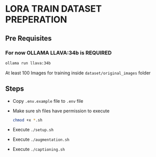 # LORA TRAIN DATASET PREPERATION

## Pre Requisites

### For now OLLAMA LLAVA:34b is REQUIRED

```sh
ollama run llava:34b
```

At least 100 Images for training inside `dataset/original_images` folder


## Steps

- Copy `.env.example` file to `.env` file
- Make sure sh files have permission to execute

    ```sh
    chmod +x *.sh
    ```

- Execute `./setup.sh`
- Execute `./augmentation.sh`
- Execute `./captioning.sh`
